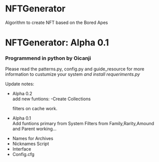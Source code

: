 # NFTGenerator
Algorithm to create NFT based on the Bored Apes
<h1> NFTGenerator: Alpha 0.1 </h1>
<h3> Programmend in python by Oicanji </h3>

Please read the patterns.py, config.py and guide_resource for more information to custumize your system
<i> and install requeriments.py </i>

<p> <bold> Update notes: </bold> </p>
<ul>
  <li>Alpha 0.2</li>
  add new funtions:
  -Create Collections

  filters on cache work.

  <li>Alpha 0.1</li>
  Add funtions primary from System
  Filters from Family,Rarity,Amound and Parent working...
</ul>
<ul>
    <li>Names for Archives</li>
    <li>Nicknames Script</li>
    <li>Interface</li>
    <li>Config.cfg</li>
</ul>